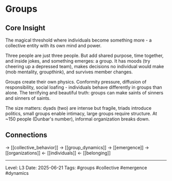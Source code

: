 # Groups

## Core Insight
The magical threshold where individuals become something more - a collective entity with its own mind and power.

Three people are just three people. But add shared purpose, time together, and inside jokes, and something emerges: a group. It has moods (try cheering up a depressed team), makes decisions no individual would make (mob mentality, groupthink), and survives member changes.

Groups create their own physics. Conformity pressure, diffusion of responsibility, social loafing - individuals behave differently in groups than alone. The terrifying and beautiful truth: groups can make saints of sinners and sinners of saints.

The size matters: dyads (two) are intense but fragile, triads introduce politics, small groups enable intimacy, large groups require structure. At ~150 people (Dunbar's number), informal organization breaks down.

## Connections
→ [[collective_behavior]]
→ [[group_dynamics]]
→ [[emergence]]
→ [[organizations]]
← [[individuals]]
← [[belonging]]

---
Level: L3
Date: 2025-06-21
Tags: #groups #collective #emergence #dynamics